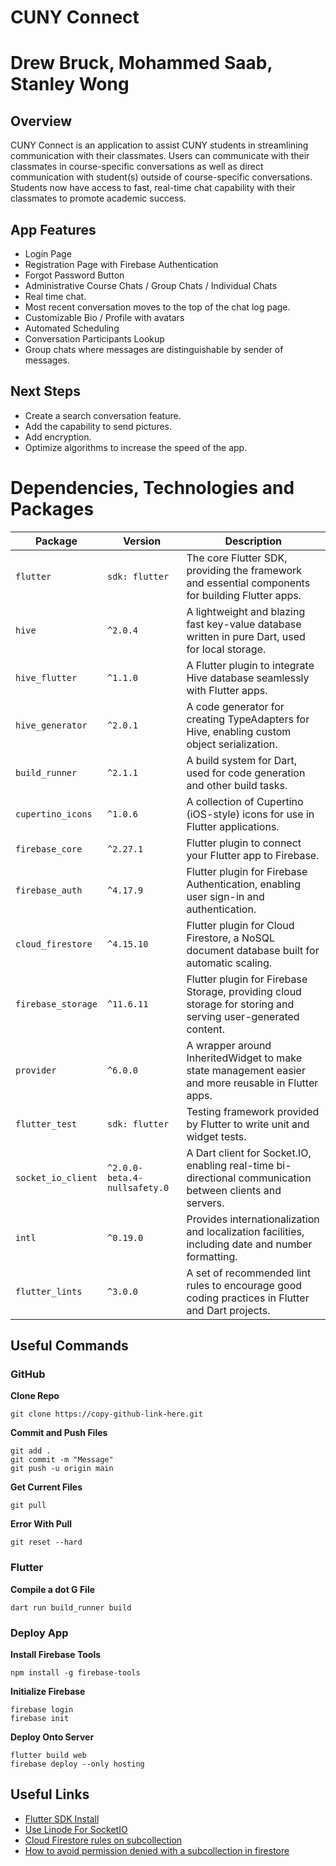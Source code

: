 # CUNY Connect
# Drew Bruck, Mohammed Saab, Stanley Wong


## Overview
CUNY Connect is an application to assist CUNY students in streamlining communication
with their classmates. Users can communicate with their classmates in course-specific
conversations as well as direct communication with student(s) outside of course-specific
conversations. Students now have access to fast, real-time chat capability with their
classmates to promote academic success.


## App Features
- Login Page
- Registration Page with Firebase Authentication
- Forgot Password Button
- Administrative Course Chats / Group Chats / Individual Chats
- Real time chat.
- Most recent conversation moves to the top of the chat log page.
- Customizable Bio / Profile with avatars 
- Automated Scheduling
- Conversation Participants Lookup
- Group chats where messages are distinguishable by sender of messages.


## Next Steps
- Create a search conversation feature.
- Add the capability to send pictures. 
- Add encryption.
- Optimize algorithms to increase the speed of the app.


# Dependencies, Technologies and Packages

| **Package**           | **Version**        | **Description**                                                                                     |
|-----------------------|--------------------|-----------------------------------------------------------------------------------------------------|
| `flutter`             | `sdk: flutter`     | The core Flutter SDK, providing the framework and essential components for building Flutter apps.   |
| `hive`                | `^2.0.4`           | A lightweight and blazing fast key-value database written in pure Dart, used for local storage.     |
| `hive_flutter`        | `^1.1.0`           | A Flutter plugin to integrate Hive database seamlessly with Flutter apps.                           |
| `hive_generator`      | `^2.0.1`           | A code generator for creating TypeAdapters for Hive, enabling custom object serialization.          |
| `build_runner`        | `^2.1.1`           | A build system for Dart, used for code generation and other build tasks.                            |
| `cupertino_icons`     | `^1.0.6`           | A collection of Cupertino (iOS-style) icons for use in Flutter applications.                        |
| `firebase_core`       | `^2.27.1`          | Flutter plugin to connect your Flutter app to Firebase.                                             |
| `firebase_auth`       | `^4.17.9`          | Flutter plugin for Firebase Authentication, enabling user sign-in and authentication.               |
| `cloud_firestore`     | `^4.15.10`         | Flutter plugin for Cloud Firestore, a NoSQL document database built for automatic scaling.          |
| `firebase_storage`    | `^11.6.11`         | Flutter plugin for Firebase Storage, providing cloud storage for storing and serving user-generated content. |
| `provider`            | `^6.0.0`           | A wrapper around InheritedWidget to make state management easier and more reusable in Flutter apps. |
| `flutter_test`        | `sdk: flutter`     | Testing framework provided by Flutter to write unit and widget tests.                               |
| `socket_io_client`    | `^2.0.0-beta.4-nullsafety.0` | A Dart client for Socket.IO, enabling real-time bi-directional communication between clients and servers. |
| `intl`                | `^0.19.0`          | Provides internationalization and localization facilities, including date and number formatting.    |
| `flutter_lints`       | `^3.0.0`           | A set of recommended lint rules to encourage good coding practices in Flutter and Dart projects.    |


## Useful Commands

### GitHub

__Clone Repo__
```
git clone https://copy-github-link-here.git
```

__Commit and Push Files__

```
git add .
git commit -m "Message"
git push -u origin main
```

__Get Current Files__

```
git pull
```

__Error With Pull__

```
git reset --hard
```

### Flutter
__Compile a dot G File__

```
dart run build_runner build
```


### Deploy App

__Install Firebase Tools__
```
npm install -g firebase-tools
```

__Initialize Firebase__
```
firebase login
firebase init
```

__Deploy Onto Server__
```
flutter build web
firebase deploy --only hosting
```

## Useful Links
- [Flutter SDK Install](https://docs.flutter.dev/get-started/install)
- [Use Linode For SocketIO](https://www.linode.com/docs/guides/using-socket-io/)
- [Cloud Firestore rules on subcollection](https://stackoverflow.com/questions/47809552/cloud-firestore-rules-on-subcollection)
- [How to avoid permission denied with a subcollection in firestore](https://stackoverflow.com/questions/67074480/how-to-avoid-permission-denied-with-a-subcollection-in-firestore)
